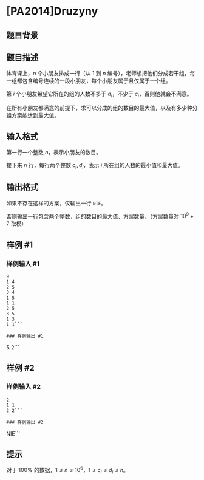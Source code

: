 # [PA2014]Druzyny

## 题目背景



## 题目描述

体育课上，$n$ 个小朋友排成一行（从 $1$ 到 $n$ 编号），老师想把他们分成若干组，每一组都包含编号连续的一段小朋友，每个小朋友属于且仅属于一个组。

第 $i$ 个小朋友希望它所在的组的人数不多于 $d_i$，不少于 $c_i$，否则他就会不满意。

在所有小朋友都满意的前提下，求可以分成的组的数目的最大值，以及有多少种分组方案能达到最大值。

## 输入格式

第一行一个整数 $n$，表示小朋友的数目。

接下来 $n$ 行，每行两个整数 $c_i,d_i$，表示 $i$ 所在组的人数的最小值和最大值。

## 输出格式

如果不存在这样的方案，仅输出一行  `NIE`。

否则输出一行包含两个整数，组的数目的最大值、方案数量。（方案数量对 $10^9+7$ 取模）

## 样例 #1

### 样例输入 #1
```
9
1 4
2 5
3 4
1 5
1 1
2 5
3 5
1 3
1 1```

### 样例输出 #1

```
5 2```

## 样例 #2

### 样例输入 #2
```
2
1 1
2 2```

### 样例输出 #2

```
NIE```

## 提示

对于 $100\%$ 的数据，$1\le n\le 10^6$，$1\le c_i\le d_i\le n$。
